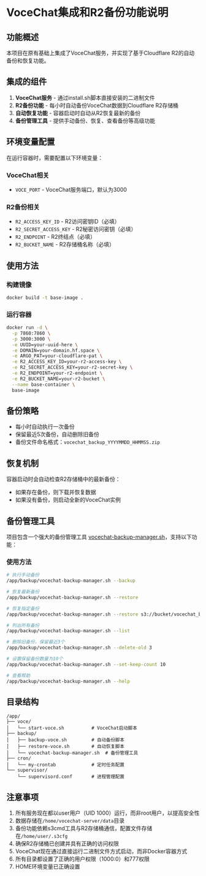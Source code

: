 # VoceChat集成和R2备份功能说明

## 功能概述

本项目在原有基础上集成了VoceChat服务，并实现了基于Cloudflare R2的自动备份和恢复功能。

## 集成的组件

1. **VoceChat服务** - 通过install.sh脚本直接安装的二进制文件
2. **R2备份功能** - 每小时自动备份VoceChat数据到Cloudflare R2存储桶
3. **自动恢复功能** - 容器启动时自动从R2恢复最新的备份
4. **备份管理工具** - 提供手动备份、恢复、查看备份等高级功能

## 环境变量配置

在运行容器时，需要配置以下环境变量：

### VoceChat相关
- `VOCE_PORT` - VoceChat服务端口，默认为3000

### R2备份相关
- `R2_ACCESS_KEY_ID` - R2访问密钥ID（必填）
- `R2_SECRET_ACCESS_KEY` - R2秘密访问密钥（必填）
- `R2_ENDPOINT` - R2终结点（必填）
- `R2_BUCKET_NAME` - R2存储桶名称（必填）

## 使用方法

### 构建镜像
```bash
docker build -t base-image .
```

### 运行容器
```bash
docker run -d \
  -p 7860:7860 \
  -p 3000:3000 \
  -e UUID=your-uuid-here \
  -e DOMAIN=your-domain.hf.space \
  -e ARGO_PAT=your-cloudflare-pat \
  -e R2_ACCESS_KEY_ID=your-r2-access-key \
  -e R2_SECRET_ACCESS_KEY=your-r2-secret-key \
  -e R2_ENDPOINT=your-r2-endpoint \
  -e R2_BUCKET_NAME=your-r2-bucket \
  --name base-container \
  base-image
```

## 备份策略

- 每小时自动执行一次备份
- 保留最近5次备份，自动删除旧备份
- 备份文件命名格式：`vocechat_backup_YYYYMMDD_HHMMSS.zip`

## 恢复机制

容器启动时会自动检查R2存储桶中的最新备份：
- 如果存在备份，则下载并恢复数据
- 如果没有备份，则启动全新的VoceChat实例

## 备份管理工具

项目包含一个强大的备份管理工具 [vocechat-backup-manager.sh](file:///e:/Qoder/voce/app/backup/vocechat-backup-manager.sh)，支持以下功能：

### 使用方法
```bash
# 执行手动备份
/app/backup/vocechat-backup-manager.sh --backup

# 恢复最新备份
/app/backup/vocechat-backup-manager.sh --restore

# 恢复指定备份
/app/backup/vocechat-backup-manager.sh --restore s3://bucket/vocechat_backup_20231010_120000.zip

# 列出所有备份
/app/backup/vocechat-backup-manager.sh --list

# 删除旧备份，保留最近3个
/app/backup/vocechat-backup-manager.sh --delete-old 3

# 设置保留备份数量为10个
/app/backup/vocechat-backup-manager.sh --set-keep-count 10

# 查看帮助
/app/backup/vocechat-backup-manager.sh --help
```

## 目录结构

```
/app/
├── voce/
│   └── start-voce.sh          # VoceChat启动脚本
├── backup/
│   ├── backup-voce.sh         # 自动备份脚本
│   ├── restore-voce.sh        # 自动恢复脚本
│   └── vocechat-backup-manager.sh  # 备份管理工具
├── cron/
│   └── my-crontab             # 定时任务配置
└── supervisor/
    └── supervisord.conf       # 进程管理配置
```

## 注意事项

1. 所有服务现在都以user用户（UID 1000）运行，而非root用户，以提高安全性
2. 数据存储在`/home/vocechat-server/data`目录
3. 备份功能依赖s3cmd工具与R2存储桶通信，配置文件存储在`/home/user/.s3cfg`
4. 确保R2存储桶已创建并具有正确的访问权限
5. VoceChat现在通过直接运行二进制文件方式启动，而非Docker容器方式
6. 所有目录都设置了正确的用户权限（1000:0）和777权限
7. HOME环境变量已正确设置